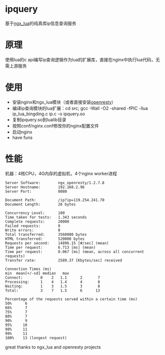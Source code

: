ipquery
=======
基于[ngx\_lua](http://wiki.nginx.org/HttpLuaModule)的纯真库ip信息查询服务

原理
=======
使用lua的c api编写ip查询逻辑作为lua的扩展库，直接在nginx中执行lua代码，无需上游服务

使用
=======
* 安装nginx和ngx\_lua模块（或者直接安装[openresty](http://openresty.org/)）
* 编译ip查询模块的lua扩展：cd src; gcc -Wall -O2 -shared -fPIC -llua ip_lua_bingding.c ip.c -o ipquery.so
* 复制ipquery.so到lualib目录
* 按照conf/nginx.conf修改你的nginx配置文件
* 启动nginx
* have funs

性能
=======
机器：4核CPU，4G内存的虚拟机，4个nginx worker进程

    Server Software:        ngx_openresty/1.2.7.8
    Server Hostname:        192.168.2.96
    Server Port:            8080

    Document Path:          /ip?ip=119.254.241.70
    Document Length:        26 bytes

    Concurrency Level:      100
    Time taken for tests:   1.343 seconds
    Complete requests:      20000
    Failed requests:        0
    Write errors:           0
    Total transferred:      3560000 bytes
    HTML transferred:       520000 bytes
    Requests per second:    14896.15 [#/sec] (mean)
    Time per request:       6.713 [ms] (mean)
    Time per request:       0.067 [ms] (mean, across all concurrent requests)
    Transfer rate:          2589.37 [Kbytes/sec] received

    Connection Times (ms)
    min  mean[+/-sd] median   max
    Connect:        0    2   1.1      2       7
    Processing:     1    4   1.4      4       8
    Waiting:        1    3   1.5      3       8
    Total:          3    7   1.5      6      13

    Percentage of the requests served within a certain time (ms)
    50%      6
    66%      7
    75%      7
    80%      7
    90%      9
    95%     10
    98%     11
    99%     11
    100%    13 (longest request)

great thanks to ngx\_lua and openresty projects
